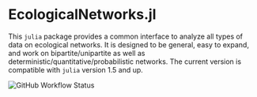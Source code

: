 # EcologicalNetworks.jl

This `julia` package provides a common interface to analyze all types of data
on ecological networks. It is designed to be general, easy to expand, and work
on bipartite/unipartite as well as deterministic/quantitative/probabilistic
networks. The current version is compatible with `julia` version 1.5 and up.

![GitHub Workflow Status](https://img.shields.io/github/actions/workflow/status/PoisotLab/SpeciesInteractionNetworks.jl/RunTests.yml?label=Unit%20tests)
